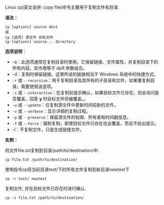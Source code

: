 Linux cp(英文全拼: copy file)命令主要用于复制文件和目录.

**语法：**

```
cp [options] source dest
或
cp [选项] 源文件 目标文件
cp [options] source... directory
```

**选项说明**：

- -a：此选项通常在复制目录时使用，它保留链接、文件属性，并复制目录下的所有内容。其作用等于 dpR 参数组合。
- -d：复制时保留链接。这里所说的链接相当于 Windows 系统中的快捷方式。
- `-r` 或 `--recursive`：用于复制目录及其所有的子目录和文件，如果要复制目录，需要使用该选项。
- `-i` 或 `--interactive`：在复制前提示确认，如果目标文件已存在，则会询问是否覆盖，回答 **y** 时目标文件将被覆盖。。
- `-u` 或 `--update`：仅复制源文件中更新时间较新的文件。
- `-v` 或 `--verbose`：显示详细的复制过程。
- `-p` 或 `--preserve`：保留源文件的权限、所有者和时间戳信息。
- `-f` 或 `--force`：强制复制，即使目标文件已存在也会覆盖，而且不给出提示。
- -l：不复制文件，只是生成链接文件。

**实例：**

将文件file.txt复制到目录/path/to/destination/中:

```
cp file.txt /path/to/destination/
```

使用指令cp将当前目录test/下的所有文件复制到新目录newtest下

```
cp -r test/ newtest
```

复制文件, 并在目标文件已存在时进行确认.

```
cp -i file.txt /path/to/destination/
```

















































